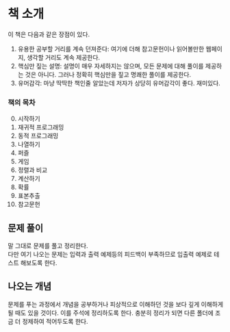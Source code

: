 # 책 소개

이 책은 다음과 같은 장점이 있다.

1. 유용한 공부할 거리를 계속 던져준다: 여기에 더해 참고문헌이나 읽어볼만한 웹페이지, 생각할 거리도 계속 제공한다.
2. 핵심만 짚는 설명: 설명이 매우 자세하지는 않으며, 모든 문제에 대해 풀이를 제공하는 것은 아니다. 그러나 정확히 핵심만을 짚고 명쾌한 풀이를 제공한다.
3. 유머감각: 마냥 딱딱한 책인줄 알았는데 저자가 상당히 유머감각이 좋다. 재미있다.

### 책의 목차

0. 시작하기
1. 재귀적 프로그래밍
2. 동적 프로그래밍
3. 나열하기
4. 퍼즐
5. 게임
6. 정렬과 비교
7. 계산하기
8. 확률
9. 표본추출
10. 참고문헌


## 문제 풀이 

말 그대로 문제를 풀고 정리한다.  
다만 여기 나오는 문제는 입력과 출력 예제등의 피드백이 부족하므로 입출력 예제로 테스트 해보도록 한다.  

## 나오는 개념

문제를 푸는 과정에서 개념을 공부하거나 피상적으로 이해하던 것을 보다 깊게 이해하게 될 때도 있을 것이다.
이를 주석에 정리하도록 한다. 충분히 정리가 되면 다른 폴더에 조금 더 정제하여 적어두도록 한다.

##
